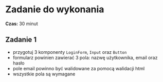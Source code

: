 # Zadanie do wykonania

**Czas:** 30 minut

## Zadanie 1

- przygotuj 3 komponenty `LoginForm`, `Input` oraz `Button`
- formularz powinien zawierać 3 pola: nazwę użytkownika, email oraz hasło
- pole email powinno być walidowane za pomocą walidacji html
- wszystkie pola są wymagane